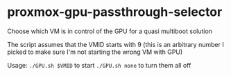 # proxmox-gpu-passthrough-selector
Choose which VM is in control of the GPU for a quasi multiboot solution

The script assumes that the VMID starts with 9 (this is an arbitrary number I picked to make sure I'm not starting the wrong VM with GPU)

Usage: `./GPU.sh $VMID` to start `./GPU.sh none` to turn them all off
